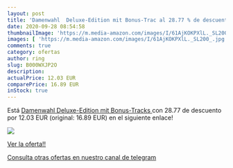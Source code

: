 ```yaml
---
layout: post
title: 'Damenwahl  Deluxe-Edition mit Bonus-Trac al 28.77 % de descuento'
date: 2020-09-28 08:54:58
thumbnailImage: 'https://m.media-amazon.com/images/I/61AjKOKPXlL._SL200_.jpg'
images: [ 'https://m.media-amazon.com/images/I/61AjKOKPXlL._SL200_.jpg' ]
comments: true
category: ofertas
author: ring
slug: B000WXJP2O
description:
actualPrice: 12.03 EUR
comparePrice: 16.89 EUR
inStock: true
---
```


Está [Damenwahl  Deluxe-Edition mit Bonus-Tracks ](https://www.amazon.com/dp/B000WXJP2O/?tag=redken08-20) con 28.77 de descuento por 12.03 EUR (original: 16.89 EUR) en el siguiente enlace!

[![](https://m.media-amazon.com/images/I/61AjKOKPXlL._SL200_.jpg)](https://www.amazon.com/dp/B000WXJP2O/?tag=redken08-20)

[Ver la oferta!!](https://www.amazon.com/dp/B000WXJP2O/?tag=redken08-20)

[Consulta otras ofertas en nuestro canal de telegram](https://t.me/s/ofertas25)

